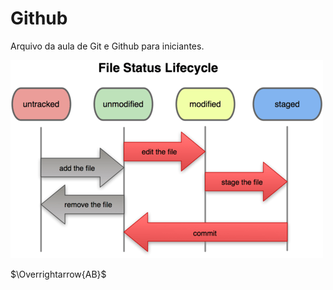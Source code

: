 # Github

Arquivo da aula de Git e Github para iniciantes.

![Git_ciclo.vida_.png](Git_ciclo.vida_.png)

$\Overrightarrow{AB}$